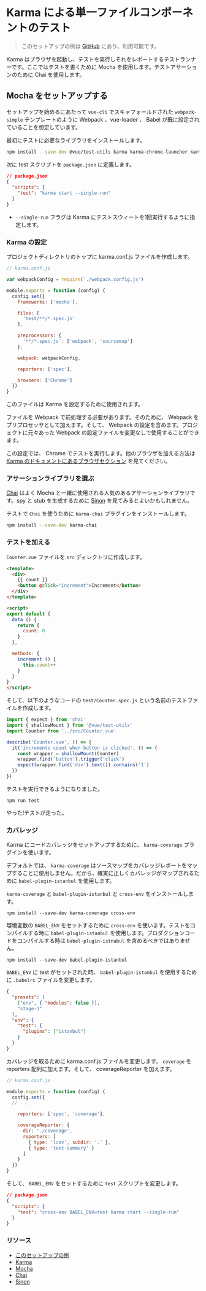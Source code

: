 # Karma による単一ファイルコンポーネントのテスト

> このセットアップの例は [GitHub](https://github.com/eddyerburgh/vue-test-utils-karma-example) にあり、利用可能です。

Karma はブラウザを起動し、テストを実行しそれをレポートするテストランナーです。ここではテストを書くために Mocha を使用します。テストアサーションのために Chai を使用します。

## Mocha をセットアップする

セットアップを始めるにあたって `vue-cli` でスキャフォールドされた `webpack-simple` テンプレートのように Webpack 、vue-loader 、 Babel が既に設定されていることを想定しています。

最初にテストに必要なライブラリをインストールします。

``` bash
npm install --save-dev @vue/test-utils karma karma-chrome-launcher karma-mocha karma-sourcemap-loader karma-spec-reporter karma-webpack mocha
```

次に test スクリプトを `package.json` に定義します。

```json
// package.json
{
  "scripts": {
    "test": "karma start --single-run"
  }
}
```

- `--single-run` フラグは Karma にテストスウィートを1回実行するように指定します。

### Karma の設定

プロジェクトディレクトリのトップに karma.conf.js ファイルを作成します。

```js
// karma.conf.js

var webpackConfig = require('./webpack.config.js')

module.exports = function (config) {
  config.set({
    frameworks: ['mocha'],

    files: [
      'test/**/*.spec.js'
    ],

    preprocessors: {
      '**/*.spec.js': ['webpack', 'sourcemap']
    },

    webpack: webpackConfig,

    reporters: ['spec'],

    browsers: ['Chrome']
  })
}
```

このファイルは Karma を設定するために使用されます。

ファイルを Webpack で前処理する必要があります。そのために、 Webpack をプリプロセッサとして加えます。そして、 Webpack の設定を含めます。プロジェクトに元々あった Webpack の設定ファイルを変更なしで使用することができます。

この設定では、 Chrome でテストを実行します。他のブラウザを加える方法は [Karma のドキュメントにあるブラウザセクション](http://karma-runner.github.io/2.0/config/browsers.html) を見てください。

### アサーションライブラリを選ぶ

[Chai](http://chaijs.com/) はよく Mocha と一緒に使用される人気のあるアサーションライブラリです。spy と stub を生成するために [Sinon](http://sinonjs.org/) を見てみるとよいかもしれません。

テストで `Chai` を使うために `karma-chai` プラグインをインストールします。

``` bash
npm install --save-dev karma-chai
```

### テストを加える

`Counter.vue` ファイルを `src` ディレクトリに作成します。

``` html
<template>
  <div>
    {{ count }}
    <button @click="increment">Increment</button>
  </div>
</template>

<script>
export default {
  data () {
    return {
      count: 0
    }
  },

  methods: {
    increment () {
      this.count++
    }
  }
}
</script>
```

そして、以下のようなコードの `test/Counter.spec.js` という名前のテストファイルを作成します。

```js
import { expect } from 'chai'
import { shallowMount } from '@vue/test-utils'
import Counter from '../src/Counter.vue'

describe('Counter.vue', () => {
  it('increments count when button is clicked', () => {
    const wrapper = shallowMount(Counter)
    wrapper.find('button').trigger('click')
    expect(wrapper.find('div').text()).contains('1')
  })
})
```

テストを実行できるようになりました。

```
npm run test
```

やった!テストが走った。

### カバレッジ

Karma にコードカバレッジをセットアップするために、 `karma-coverage` プラグインを使います。

デフォルトでは、 `karma-coverage` はソースマップをカバレッジレポートをマップすることに使用しません。だから、確実に正しくカバレッジがマップされるために `babel-plugin-istanbul` を使用します。

`karma-coverage` と `babel-plugin-istanbul` と `cross-env` をインストールします。

```
npm install --save-dev karma-coverage cross-env
```

環境変数の `BABEL_ENV` をセットするために `cross-env` を使います。テストをコンパイルする時に `babel-plugin-istanbul` を使用します。プロダクションコードをコンパイルする時は `babel-plugin-istnabul` を含めるべきではありません。

```
npm install --save-dev babel-plugin-istanbul
```

`BABEL_ENV` に test がセットされた時、 `babel-plugin-istanbul` を使用するために `.babelrc` ファイルを変更します。

```json
{
  "presets": [
    ["env", { "modules": false }],
    "stage-3"
  ],
  "env": {
    "test": {
      "plugins": ["istanbul"]
    }
  }
}
```

カバレッジを取るために karma.conf.js ファイルを変更します。 `coverage` を reporters 配列に加えます。そして、 coverageReporter を加えます。

```js
// karma.conf.js

module.exports = function (config) {
  config.set({
  // ...

    reporters: ['spec', 'coverage'],

    coverageReporter: {
      dir: './coverage',
      reporters: [
        { type: 'lcov', subdir: '.' },
        { type: 'text-summary' }
      ]
    }
  })
}
```

そして、 `BABEL_ENV` をセットするために `test` スクリプトを変更します。

```json
// package.json
{
  "scripts": {
    "test": "cross-env BABEL_ENV=test karma start --single-run"
  }
}
```

### リソース

- [このセットアップの例](https://github.com/eddyerburgh/vue-test-utils-karma-example)
- [Karma](http://karma-runner.github.io/)
- [Mocha](https://mochajs.org/)
- [Chai](http://chaijs.com/)
- [Sinon](http://sinonjs.org/)
